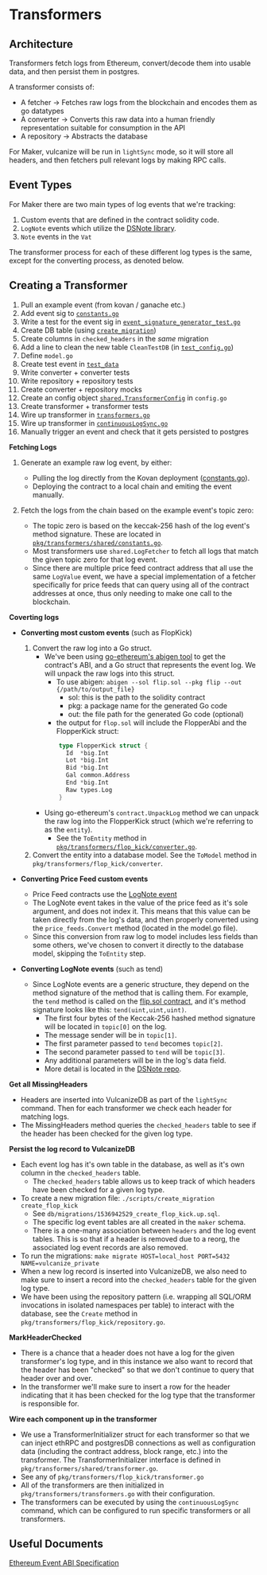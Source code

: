 # Transformers

## Architecture

Transformers fetch logs from Ethereum, convert/decode them into usable data, and then persist them in postgres.

A transformer consists of:

- A fetcher -> Fetches raw logs from the blockchain and encodes them as go datatypes
- A converter -> Converts this raw data into a human friendly representation suitable for consumption in the API
- A repository -> Abstracts the database

For Maker, vulcanize will be run in `lightSync` mode, so it will store all headers, and then fetchers pull relevant logs by making RPC calls.

## Event Types

For Maker there are two main types of log events that we're tracking:

1. Custom events that are defined in the contract solidity code.
1. `LogNote` events which utilize the [DSNote library](https://github.com/dapphub/ds-note).
1. `Note` events in the `Vat`

The transformer process for each of these different log types is the same, except for the converting process, as denoted below.

## Creating a Transformer

1. Pull an example event (from kovan / ganache etc.)
1. Add event sig to [`constants.go`](./shared/constants.go)
1. Write a test for the event sig in [`event_signature_generator_test.go`](./shared/event_signature_generator_test.go)
1. Create DB table (using [`create_migration`](../../scripts/create_migration))
1. Create columns in `checked_headers` in the _same_ migration
1. Add a line to clean the new table `CleanTestDB` (in [`test_config.go`](../../test_config/test_config.go))
1. Define `model.go`
1. Create test event in [`test_data`](./test_data)
1. Write converter + converter tests
1. Write repository + repository tests
1. Create converter + repository mocks
1. Create an config object [`shared.TransformerConfig`](./shared/transformer.go) in `config.go`
1. Create transformer + transformer tests
1. Wire up transformer in [`transformers.go`](./transformers.go)
1. Wire up transformer in [`continuousLogSync.go`](../../cmd/continuousLogSync.go)
1. Manually trigger an event and check that it gets persisted to postgres

**Fetching Logs**

1. Generate an example raw log event, by either:

   - Pulling the log directly from the Kovan deployment ([constants.go](https://github.com/8thlight/maker-vulcanizedb/blob/master/pkg/transformers/shared/constants.go)).
   - Deploying the contract to a local chain and emiting the event manually.

1. Fetch the logs from the chain based on the example event's topic zero:

   - The topic zero is based on the keccak-256 hash of the log event's method signature. These are located in [`pkg/transformers/shared/constants.go`](./shared/constants.go).
   - Most transformers use `shared.LogFetcher` to fetch all logs that match the given topic zero for that log event.
   - Since there are multiple price feed contract address that all use the same `LogValue` event, we have a special implementation of a fetcher specifically for price feeds that can query using all of the contract addresses at once, thus only needing to make one call to the blockchain.

**Coverting logs**

- **Converting most custom events** (such as FlopKick)

  1.  Convert the raw log into a Go struct.
      - We've been using [go-ethereum's abigen tool](https://github.com/ethereum/go-ethereum/tree/master/cmd/abigen) to get the contract's ABI, and a Go struct that represents the event log. We will unpack the raw logs into this struct.
        - To use abigen: `abigen --sol flip.sol --pkg flip --out {/path/to/output_file}`
          - sol: this is the path to the solidity contract
          - pkg: a package name for the generated Go code
          - out: the file path for the generated Go code (optional)
        - the output for `flop.sol` will include the FlopperAbi and the FlopperKick struct:
        ```go
            type FlopperKick struct {
              Id  *big.Int
              Lot *big.Int
              Bid *big.Int
              Gal common.Address
              End *big.Int
              Raw types.Log
            }
        ```
      - Using go-ethereum's `contract.UnpackLog` method we can unpack the raw log into the FlopperKick struct (which we're referring to as the `entity`).
        - See the `ToEntity` method in [`pkg/transformers/flop_kick/converter.go`](./flop_kick/converter.go).
  1.  Convert the entity into a database model. See the `ToModel` method in `pkg/transformers/flop_kick/converter`.

- **Converting Price Feed custom events**

  - Price Feed contracts use the [LogNote event](https://github.com/makerdao/medianizer/blob/master/src/medianizer.sol#L23)
  - The LogNote event takes in the value of the price feed as it's sole argument, and does not index it. This means that this value can be taken directly from the log's data, and then properly converted using the `price_feeds.Convert` method (located in the model.go file).
  - Since this conversion from raw log to model includes less fields than some others, we've chosen to convert it directly to the database model, skipping the `ToEntity` step.

- **Converting LogNote events** (such as tend)
  - Since LogNote events are a generic structure, they depend on the method signature of the method that is calling them. For example, the `tend` method is called on the [flip.sol contract](https://github.com/makerdao/dss/blob/master/src/flip.sol#L117), and it's method signature looks like this: `tend(uint,uint,uint)`.
    - The first four bytes of the Keccak-256 hashed method signature will be located in `topic[0]` on the log.
    - The message sender will be in `topic[1]`.
    - The first parameter passed to `tend` becomes `topic[2]`.
    - The second parameter passed to `tend` will be `topic[3]`.
    - Any additional parameters will be in the log's data field.
    - More detail is located in the [DSNote repo](https://github.com/dapphub/ds-note).

**Get all MissingHeaders**

- Headers are inserted into VulcanizeDB as part of the `lightSync` command. Then for each transformer we check each header for matching logs.
- The MissingHeaders method queries the `checked_headers` table to see if the header has been checked for the given log type.

**Persist the log record to VulcanizeDB**

- Each event log has it's own table in the database, as well as it's own column in the `checked_headers` table.
  - The `checked_headers` table allows us to keep track of which headers have been checked for a given log type.
- To create a new migration file: `./scripts/create_migration create_flop_kick`
  - See `db/migrations/1536942529_create_flop_kick.up.sql`.
  - The specific log event tables are all created in the `maker`
    schema.
  - There is a one-many association between `headers` and the log
    event tables. This is so that if a header is removed due to a reorg, the associated log event records are also removed.
- To run the migrations: `make migrate HOST=local_host PORT=5432 NAME=vulcanize_private`
- When a new log record is inserted into VulcanizeDB, we also need to make sure to insert a record into the `checked_headers` table for the given log type.
- We have been using the repository pattern (i.e. wrapping all SQL/ORM invocations in isolated namespaces per table) to interact with the database, see the `Create` method in `pkg/transformers/flop_kick/repository.go`.

**MarkHeaderChecked**

- There is a chance that a header does not have a log for the given transformer's log type, and in this instance we also want to record that the header has been "checked" so that we don't continue to query that header over and over.
- In the transformer we'll make sure to insert a row for the header indicating that it has been checked for the log type that the transformer is responsible for.

**Wire each component up in the transformer**

- We use a TransformerInitializer struct for each transformer so that we can inject ethRPC and postgresDB connections as well as configuration data (including the contract address, block range, etc.) into the transformer. The TransformerInitializer interface is defined in `pkg/transformers/shared/transformer.go`.
- See any of `pkg/transformers/flop_kick/transformer.go`
- All of the transformers are then initialized in `pkg/transformers/transformers.go` with their configuration.
- The transformers can be executed by using the `continuousLogSync` command, which can be configured to run specific transformers or all transformers.

## Useful Documents

[Ethereum Event ABI Specification](https://solidity.readthedocs.io/en/develop/abi-spec.html#events)
